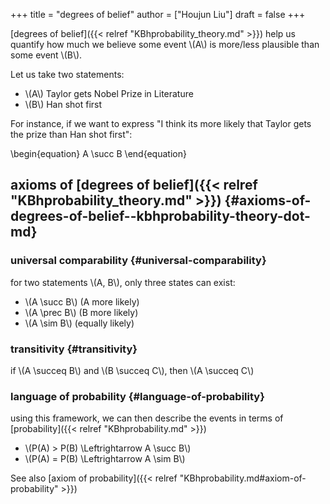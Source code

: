 +++
title = "degrees of belief"
author = ["Houjun Liu"]
draft = false
+++

[degrees of belief]({{< relref "KBhprobability_theory.md" >}}) help us quantify how much we believe some event \\(A\\) is more/less plausible than some event \\(B\\).

Let us take two statements:

-   \\(A\\) Taylor gets Nobel Prize in Literature
-   \\(B\\) Han shot first

For instance, if we want to express "I think its more likely that Taylor gets the prize than Han shot first":

\begin{equation}
A \succ B
\end{equation}


## axioms of [degrees of belief]({{< relref "KBhprobability_theory.md" >}}) {#axioms-of-degrees-of-belief--kbhprobability-theory-dot-md}


### universal comparability {#universal-comparability}

for two statements \\(A, B\\), only three states can exist:

-   \\(A \succ B\\) (A more likely)
-   \\(A \prec B\\) (B more likely)
-   \\(A \sim B\\) (equally likely)


### transitivity {#transitivity}

if \\(A \succeq B\\) and \\(B \succeq C\\), then \\(A \succeq C\\)


### language of probability {#language-of-probability}

using this framework, we can then describe the events in terms of [probability]({{< relref "KBhprobability.md" >}})

-   \\(P(A) > P(B) \Leftrightarrow A \succ B\\)
-   \\(P(A) = P(B) \Leftrightarrow A \sim B\\)

See also [axiom of probability]({{< relref "KBhprobability.md#axiom-of-probability" >}})
